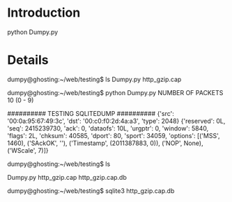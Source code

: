 # Introduction #

python Dumpy.py


# Details #

dumpy@ghosting:~/web/testing$ ls
Dumpy.py  http\_gzip.cap

dumpy@ghosting:~/web/testing$ python Dumpy.py
NUMBER OF PACKETS
10 (0 - 9)

########## TESTING SQLITEDUMP ##########
{'src': '00:0a:95:67:49:3c', 'dst': '00:c0:f0:2d:4a:a3', 'type': 2048}
{'reserved': 0L, 'seq': 2415239730, 'ack': 0, 'dataofs': 10L, 'urgptr': 0, 'window': 5840, 'flags': 2L, 'chksum': 40585, 'dport': 80, 'sport': 34059, 'options': [('MSS', 1460), ('SAckOK', ''), ('Timestamp', (2011387883, 0)), ('NOP', None), ('WScale', 7)]}

dumpy@ghosting:~/web/testing$ ls

Dumpy.py  http\_gzip.cap  http\_gzip.cap.db

dumpy@ghosting:~/web/testing$ sqlite3 http\_gzip.cap.db